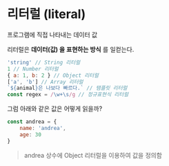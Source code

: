 # 리터럴 (literal)

프로그램에 직접 나타내는 데이터 값

리터럴은 **데이터(값) 을 표현하는 방식** 를 일컫는다.

```javascript
'string' // String 리터럴
1 // Number 리터럴
{ a: 1, b: 2 } // Object 리터럴
['a', 'b'] // Array 리터럴
`${animal}은 나보다 빠르다.` // 탬플릿 리터럴
const regex = /\w+\s/g // 정규표현식 리터럴
```

그럼 아래와 같은 값은 어떻게 읽을까?

```javascript
const andrea = {
    name: 'andrea',
    age: 30
}
```

> andrea 상수에 Object 리터럴을 이용하여 값을 정의함